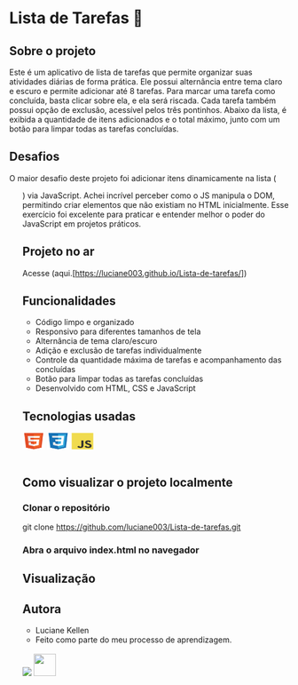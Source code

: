 # Lista de Tarefas 📄

## Sobre o projeto
Este é um aplicativo de lista de tarefas que permite organizar suas atividades diárias de forma prática. Ele possui alternância entre tema claro e escuro e permite adicionar até 8 tarefas. Para marcar uma tarefa como concluída, basta clicar sobre ela, e ela será riscada. Cada tarefa também possui opção de exclusão, acessível pelos três pontinhos. Abaixo da lista, é exibida a quantidade de itens adicionados e o total máximo, junto com um botão para limpar todas as tarefas concluídas.

## Desafios
O maior desafio deste projeto foi adicionar itens dinamicamente na lista (<ul>) via JavaScript. Achei incrível perceber como o JS manipula o DOM, permitindo criar elementos que não existiam no HTML inicialmente. Esse exercício foi excelente para praticar e entender melhor o poder do JavaScript em projetos práticos.

## Projeto no ar
Acesse (aqui.[https://luciane003.github.io/Lista-de-tarefas/])

## Funcionalidades
- Código limpo e organizado
- Responsivo para diferentes tamanhos de tela
- Alternância de tema claro/escuro
- Adição e exclusão de tarefas individualmente
- Controle da quantidade máxima de tarefas e acompanhamento das concluídas
- Botão para limpar todas as tarefas concluídas
- Desenvolvido com HTML, CSS e JavaScript

## Tecnologias usadas
<div style="display: inline_block">
  <img align="center" alt="HTML" height="30" width="40" src="https://raw.githubusercontent.com/devicons/devicon/master/icons/html5/html5-original.svg">
  <img align="center" alt="CSS" height="30" width="40" src="https://raw.githubusercontent.com/devicons/devicon/master/icons/css3/css3-original.svg">
  <img align="center" alt="JavaScript" height="30" width="40" src="https://raw.githubusercontent.com/devicons/devicon/master/icons/javascript/javascript-original.svg">
</div><br>

## Como visualizar o projeto localmente
### Clonar o repositório
git clone https://github.com/luciane003/Lista-de-tarefas.git
### Abra o arquivo index.html no navegador

## Visualização

## Autora 
-  Luciane Kellen
- Feito como parte do meu processo de aprendizagem.
<div style="display: inline_block"><br> 
  <a href="https://www.linkedin.com/feed/" target="_blank"><img src="https://img.shields.io/badge/-LinkedIn-%230077B5?style=for-the-badge&logo=linkedin&logoColor=white" target="_blank"></a>
  <a href="https://wa.me/5517996417374" target="_blank"><img  height="40" width="40" src="https://github.com/user-attachments/assets/da75e70c-b550-4684-8548-ff61fecc7c7e" target="_blank"></a>
</div>
